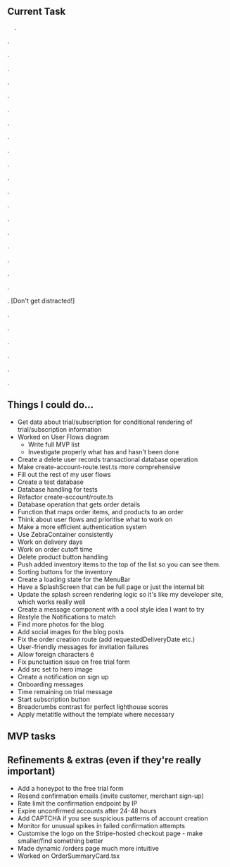 ## Current Task

      .

.

.

.

.

.

.

.

.

.

.

.

.

.

.

.

.

.

.

.

. [Don't get distracted!]

.

.

.

.

.

.

## Things I could do...

-  Get data about trial/subscription for conditional rendering of trial/subscription information
-  Worked on User Flows diagram
   -  Write full MVP list
   -  Investigate properly what has and hasn't been done
-  Create a delete user records transactional database operation
-  Make create-account-route.test.ts more comprehensive
-  Fill out the rest of my user flows
-  Create a test database
-  Database handling for tests
-  Refactor create-account/route.ts
-  Database operation that gets order details
-  Function that maps order items, and products to an order
-  Think about user flows and prioritise what to work on
-  Make a more efficient authentication system
-  Use ZebraContainer consistently
-  Work on delivery days
-  Work on order cutoff time
-  Delete product button handling
-  Push added inventory items to the top of the list so you can see them.
-  Sorting buttons for the inventory
-  Create a loading state for the MenuBar
-  Have a SplashScreen that can be full page or just the internal bit
-  Update the splash screen rendering logic so it's like my developer site, which works really well
-  Create a message component with a cool style idea I want to try
-  Restyle the Notifications to match
-  Find more photos for the blog
-  Add social images for the blog posts
-  Fix the order creation route (add requestedDeliveryDate etc.)
-  User-friendly messages for invitation failures
-  Allow foreign characters é
-  Fix punctuation issue on free trial form
-  Add src set to hero image
-  Create a notification on sign up
-  Onboarding messages
-  Time remaining on trial message
-  Start subscription button
-  Breadcrumbs contrast for perfect lighthouse scores
-  Apply metatitle without the template where necessary

## MVP tasks

## Refinements & extras (even if they're really important)

-  Add a honeypot to the free trial form
-  Resend confirmation emails (invite customer, merchant sign-up)
-  Rate limit the confirmation endpoint by IP
-  Expire unconfirmed accounts after 24-48 hours
-  Add CAPTCHA if you see suspicious patterns of account creation
-  Monitor for unusual spikes in failed confirmation attempts
-  Customise the logo on the Stripe-hosted checkout page - make smaller/find something better
-  Made dynamic /orders page much more intuitive
-  Worked on OrderSummaryCard.tsx
